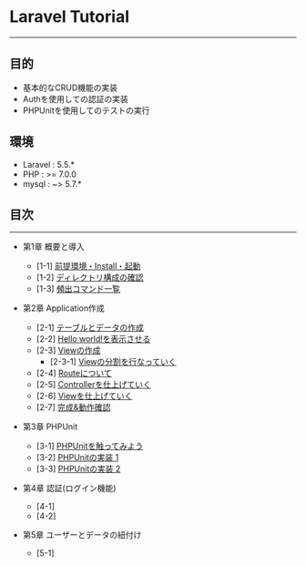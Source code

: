 # Laravel Tutorial
---
## 目的
- 基本的なCRUD機能の実装
- Authを使用しての認証の実装
- PHPUnitを使用してのテストの実行


## 環境
- Laravel  :  5.5.*
- PHP      :  >= 7.0.0 
- mysql    :  ~> 5.7.*


## 目次
-----
- 第1章 概要と導入
  - [1-1] [前提環境・Install・起動](https://github.com/hironeko/for_laravel_beginner/blob/master/lesson_md/First_1-1.md)
  - [1-2] [ディレクトリ構成の確認](https://github.com/hironeko/for_laravel_beginner/blob/master/lesson_md/First_1-2.md)
  - [1-3] [頻出コマンド一覧](https://github.com/hironeko/for_laravel_beginner/blob/master/lesson_md/First_1_3.md)

- 第2章 Application作成
  - [2-1] [テーブルとデータの作成](https://github.com/hironeko/for_laravel_beginner/blob/master/lesson_md/Second_2-1.md)
  - [2-2] [Hello world!を表示させる](https://github.com/hironeko/for_laravel_beginner/blob/master/lesson_md/Second_2-2.md)
  - [2-3] [Viewの作成](https://github.com/hironeko/for_laravel_beginner/blob/master/lesson_md/Second_2-3.md)
    - [2-3-1] [Viewの分割を行なっていく](https://github.com/hironeko/for_laravel_beginner/blob/master/lesson_md/Second_2-3-1.md)
  - [2-4] [Routeについて](https://github.com/hironeko/for_laravel_beginner/blob/master/lesson_md/Second_2-4.md)
  - [2-5] [Controllerを仕上げていく](https://github.com/hironeko/for_laravel_beginner/blob/master/lesson_md/Second_2-5.md)
  - [2-6] [Viewを仕上げていく](https://github.com/hironeko/for_laravel_beginner/blob/master/lesson_md/Second_2-6.md)
  - [2-7] [完成&動作確認](https://github.com/hironeko/for_laravel_beginner/blob/master/lesson_md/Second_2-7.md)

- 第3章 PHPUnit
  - [3-1] [PHPUnitを触ってみよう](https://github.com/hironeko/for_laravel_beginner/blob/master/lesson_md/Third_3-1.md)
  - [3-2] [PHPUnitの実装 1](https://github.com/hironeko/for_laravel_beginner/blob/master/lesson_md/Third_3-2.md)
  - [3-3] [PHPUnitの実装 2](https://github.com/hironeko/for_laravel_beginner/blob/master/lesson_md/Third_3-3.md)

- 第4章 認証(ログイン機能)
  - [4-1]
  - [4-2]
  
- 第5章 ユーザーとデータの紐付け
  - [5-1]
